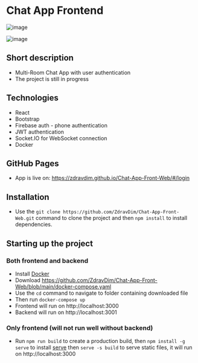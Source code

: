 # Chat App Frontend

![image](https://github.com/ZdravDim/Chat-App-Front-Web/assets/72796409/dd9a12a8-a626-4085-911c-1a9579840395)

![image](https://github.com/ZdravDim/Chat-App-Front-Web/assets/72796409/10cfc0fc-5ac5-4144-8d8f-d86cf94d7a6c)

## Short description

- Multi-Room Chat App with user authentication
- The project is still in progress

## Technologies

- React
- Bootstrap
- Firebase auth - phone authentication
- JWT authentication
- Socket.IO for WebSocket connection
- Docker

## GitHub Pages

- App is live on: https://zdravdim.github.io/Chat-App-Front-Web/#/login

## Installation

- Use the `git clone https://github.com/ZdravDim/Chat-App-Front-Web.git` command to clone the project and then `npm install` to install dependencies.

## Starting up the project

### Both frontend and backend

- Install [Docker](https://www.docker.com/products/docker-desktop)
- Download https://github.com/ZdravDim/Chat-App-Front-Web/blob/main/docker-compose.yaml
- Use the `cd` command to navigate to folder containing downloaded file
- Then run `docker-compose up`
- Frontend will run on http://localhost:3000
- Backend will run on http://localhost:3001

### Only frontend (will not run well without backend)
- Run `npm run build` to create a production build, then `npm install -g serve` to install [serve](https://github.com/vercel/serve) then `serve -s build` to serve static files, it will run on http://localhost:3000
